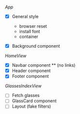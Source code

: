 *App*
- [X] General style
    - browser reset
    - install font
    - container 

- [X] Background component

*HomeView*
- [X] Navbar component ** (no links)
- [X] Header component
- [X] Footer component

*GlassesIndexView*
- [ ] Fetch glasses
- [ ] GlassCard component
- [ ] Layout (fake filters)
